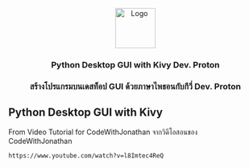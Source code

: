 <p align="center">
  <a href="#">
    <img src="https://play-lh.googleusercontent.com/hdyawO5wl5afhOe2s-k_8iagjv53pZAiSiQiq1iLwWVi7XEmaX-OVEIQ2EfKOooEkCs" alt="Logo" width="80" height="80">
  </a>

  <h3 align="center">Python Desktop GUI with Kivy Dev. Proton</h3>
  <h3 align="center">สร้างโปรแกรมบนเดสท็อป GUI ด้วยภาษาไพธอนกับกีวี่ Dev. Proton</h3>
  
## Python Desktop GUI with Kivy
From Video Tutorial for CodeWithJonathan
จากวิดีโอสอนของ CodeWithJonathan
```
https://www.youtube.com/watch?v=l8Imtec4ReQ
```
